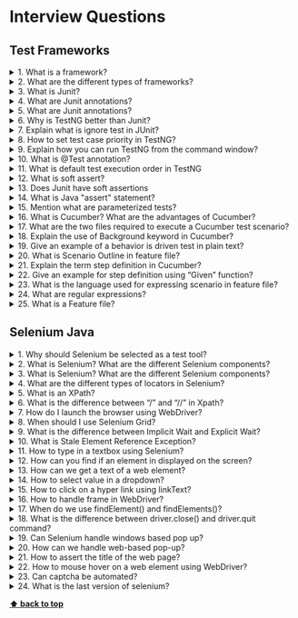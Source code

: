 # Interview Questions

## Test Frameworks

<details>
<summary>1. What is a framework?</summary>

> **Answer:**
> The framework is a constructive blend of various guidelines, coding standards, concepts, processes, practices,
> project hierarchies, modularity, reporting mechanism, test data injections etc. to pillar automation testing.

</details>

<details>
<summary>2. What are the different types of frameworks?</summary>

> **Answer:**
> Data Driven Testing Framework: Data Driven Testing Framework helps the user segregate the test script logic and the
> test data from each other. It lets the user store the test data into an external database. The data is conventionally
> stored in “Key-Value” pairs. Thus, the key can be used to access and populate the data within the test scripts.
>
> Keyword Driven Testing Framework: The Keyword Driven testing framework is an extension to Data-driven Testing
> Framework in a sense that it not only segregates the test data from the scripts, it also keeps the certain set of
> code belonging to the test script into an external data file.
>
> Hybrid Testing Framework: Hybrid Testing Framework is a combination of more than one above mentioned frameworks.
> The best thing about such a setup is that it leverages the benefits of all kinds of associated frameworks.
> Behavior Driven Development Framework: Behavior Driven Development framework allows automation of functional
> validations in an easily readable and understandable format to Business Analysts, Developers, Testers, etc.

</details>

<details>
<summary>3. What is Junit?</summary>

> **Answer:**
> Junit is a unit testing framework introduced by Apache. Junit is based on Java.

</details>

<details>
<summary>4. What are Junit annotations?</summary>

> **Answer:**
> Following are the JUnit Annotations:
>
> @Test: Annotation lets the system know that the method annotated as @Test is a test method. There can be multiple test methods in a single test script.
> @Before: Method annotated as @Before lets the system know that this method shall be executed every time before each of the test methods.
> @After: Method annotated as @After lets the system know that this method shall be executed every time after each of the test method.
> @BeforeClass: Method annotated as @BeforeClass lets the system know that this method shall be executed once before any of the test methods.
> @AfterClass: Method annotated as @AfterClass lets the system know that this method shall be executed once after any of the test methods.
> @Ignore: Method annotated as @Ignore lets the system know that this method shall not be executed.

</details>

<details>
<summary>5. What are Junit annotations?</summary>

> **Answer:**
> TestNG is an open source framework which is distributed under the Apache Software License and is readily available
> for download. TestNG has an inbuilt exception handling mechanism which lets the program to run without
> terminating unexpectedly.

</details>

<details>
<summary>6. Why is TestNG better than Junit?</summary>

> **Answer:**
> There are various advantages that make TestNG superior to JUnit. Some of them are:
>
> Added advance and easy annotations
> Execution patterns can set
> Concurrent execution of test scripts
> Test case dependencies can be set
</details>

<details>
<summary>7. Explain what is ignore test in JUnit?</summary>

> **Answer:**
> When your code is not ready, and it would fail if executed then you can use @Ignore annotation.
>
> It will not execute a test method annotated with @Ignore
> It will not execute any of the test methods of test class if it is annotated with @Ignore

</details>

<details>
<summary>8. How to set test case priority in TestNG?</summary>

> **Answer:**
>
> ```java
> @Test(priority=0)
> public void method1() {
> }
> @Test(priority=1)
> public void method2() {
> }
> @Test(priority=2)
> public void method3() {
> }
> ```
>
> Test Execution Sequence:
>
> Method1
> Method2
> Method3

</details>

<details>
<summary>9. Explain how you can run TestNG from the command window?</summary>

> **Answer:**
> To run JUnit from the command window, you have to follow the steps
>
> Set the CLASSPATH
> Invoke the runner:
>
>```shell
> java -jar org.testng.TestNg
>```

</details>

<details>
<summary>10. What is @Test annotation? </summary>

> **Answer:**
> @Test annotation is used to denote that the method is a test method.

</details>

<details>
<summary>11. What is default test execution order in TestNG</summary>

> **Answer:**
> Prioritized by alphabet ASC

</details>

<details>
<summary>12. What is soft assert?</summary>

> **Answer:**
> Soft assert is the assertion where first you get all assertion, then afters special command throw an AssertionError
> if some assertions was failed
>
>```java
>     //TestNG example
>     SoftAssert assert = new SoftAssert();
>     assert.assertTrue(true, "First assertion");
>     assert.assertFalse(true, "Second assertion");
>     assert.assertTrue(false, "Third assertion");
>     assert.assertAll();
>```
>
> The result:
>
> Second assertion shouuld be false, but found true
> Third assertion shouuld be true, but found false

</details>

<details>
<summary>13. Does Junit have soft assertions</summary>

> **Answer:**
> No. We can implement custom soft assertion

</details>

<details>
<summary>14. What is Java "assert" statement?</summary>

> **Answer:**
> The assert keyword is used in assert statement which is introduced in Java 1.4.
> It helps the code developers to test assumptions and to assert if the outcome is as expected that enables detecting
> bug and fixing it.
>
> When this statement is executed:
>
> If boolean_expression evaluates to true, the statement will pass normally.
> If boolean_expression evaluates to false, the statement will fail with an "AssertionError"

</details>

<details>
<summary>15. Mention what are parameterized tests?</summary>

> **Answer:**
> Parameterized tests enable developer to perform the same test over and again using different values.

</details>

<details>
<summary>16. What is Cucumber? What are the advantages of Cucumber?</summary>

> **Answer:**
> To run functional tests written in a plain text Cucumber tool is used. It is written in a Ruby programming language.
> Advantages of Cucumber are:
>
> You can involve business stakeholders who cannot code
> End-user experience is a priority
> High code reuse

</details>

<details>
<summary>17. What are the two files required to execute a Cucumber test scenario?</summary>

> **Answer:**
> Two files required to execute a Cucumber test scenario are
>
> Features
> Step Definition

</details>

<details>
<summary>18. Explain the use of Background keyword in Cucumber?</summary>

> **Answer:**
> Background keyword is used to group multiple given statements into a single group. The keyword mostly used when
> the same set of given statements are repeated in each scenario of the feature file.

</details>

<details>
<summary>19. Give an example of a behavior is driven test in plain text?</summary>

> **Answer:**
>
>```gherkin
>     Feature: Visit XYZ page in abc.com
>     Scenario: Visit abc.com
>     Given: I am on abc.com
>     When: I click on XYZ page
>     Then: I should see ABC page
>```

</details>

<details>
<summary>20. What is Scenario Outline in feature file?</summary>

> **Answer:**
> Scenario Outline is the same scenario can be executed for multiple sets of data using the scenario outline.
> The data is provided by a tabular structure separated by (I I)

</details>

<details>
<summary>21. Explain the term step definition in Cucumber?</summary>

> **Answer:**
> A step definition is the actual code implementation of the feature mentioned in the feature file.

</details>

<details>
<summary>22. Give an example for step definition using “Given” function?</summary>

> **Answer:**
> For example to make visitor visit the site “Yahoo” the command we use for given
>
> Given (/^ I am on www.yahoo.com$/) do
> Browser.goto "<http://www.yahoo.com>."
> end – This will visit www.yahoo.com

</details>

<details>
<summary>23. What is the language used for expressing scenario in feature file?</summary>

> **Answer:**
> Gherkin language is used to express scenario in feature files and ruby files containing unobtrusive automation testing
> for the steps in scenarios

</details>

<details>
<summary>24. What are regular expressions?</summary>

> **Answer:**
> A regular expression is a pattern describing a certain amount of text. The most basic regular expression consists of
> a single literal character.

</details>

<details>
<summary>25. What is a Feature file?</summary>

> **Answer:**
> Features file contain a high-level description of the Test Scenario in simple language.
> It is known as Gherkin which is a plain English text language. Feature File consists of the following components like:
>
>```gherkin
>     Feature: It describes the current test script which has to be executed.
>     Scenario: It is steps and expected outcome for a specific test case.
>     Scenario outline: Scenario can be executed for multiple sets of data using scenario outline.
>     Given: It specifies the context of the text to be executed.
>     When: specifies the test action which has to perform.
>     Then: Expected outcome of the test can be represented by “Then”
>```

</details>

## Selenium Java

<details>
<summary>1. Why should Selenium be selected as a test tool?</summary>

> **Answer:**
>
> is a free and open source
> have a large user base and helping communities
> have cross Browser compatibility (Firefox, Chrome, Internet Explorer, Safari etc.)
> have great platform compatibility (Windows, Mac OS, Linux etc.)
> supports multiple programming languages (Java, C#, Ruby, Python, Pearl etc.)
> has fresh and regular repository developments

</details>

<details>
<summary>2. What is Selenium? What are the different Selenium components?</summary>

> **Answer:**
> Selenium is one of the most popular automated testing suites. Selenium is designed in a way to support and encourage
> automation testing of functional aspects of web-based applications and a wide range of browsers and platforms.
>
> The suite package constitutes the following sets of tools:
>
> * Selenium Remote Control (RC) – Selenium RC is a server that allows a user to create test scripts in the desired
> programming language. It also allows executing test scripts within the large spectrum of browsers.
> * Selenium WebDriver – WebDriver is a different tool altogether that has various advantages over Selenium RC.
> WebDriver directly communicates with the web browser and uses its native compatibility to automate.
> * Selenium Grid – Selenium Grid is used to distribute your test execution on multiple platforms and environments concurrently.

</details>

<details>
<summary>3. What is Selenium? What are the different Selenium components?</summary>

> **Answer:**
> Selenium is one of the most popular automated testing suites. Selenium is designed in a way to support and encourage
> automation testing of functional aspects of web-based applications and a wide range of browsers and platforms.
>
> The suite package constitutes the following sets of tools:
>
> * Selenium Remote Control (RC) – Selenium RC is a server that allows a user to create test scripts in the desired
> programming language. It also allows executing test scripts within the large spectrum of browsers.
> * Selenium WebDriver – WebDriver is a different tool altogether that has various advantages over Selenium RC.
> WebDriver directly communicates with the web browser and uses its native compatibility to automate.
> * Selenium Grid – Selenium Grid is used to distribute your test execution on multiple platforms and environments concurrently.

</details>

<details>
<summary>4. What are the different types of locators in Selenium?</summary>

> **Answer:**
>
> ID
> ClassName
> Name
> TagName
> LinkText
> PartialLinkText
> Xpath
> CSS Selector
> DOM

</details>

<details>
<summary>5. What is an XPath?</summary>

> **Answer:**
> XPath is used to locate a web element based on its XML path. XML stands for Extensible Markup Language and is used to
> store, organize and transport arbitrary data. It stores data in a key-value pair which is very much similar to HTML
> tags.
>
> The fundamental behind locating elements using XPath is the traversing between various elements across the entire page
> and thus enabling a user to find an element with the reference of another element.

</details>

<details>
<summary>6. What is the difference between “/” and “//” in Xpath?</summary>

> **Answer:**
> Single Slash “/” – Single slash is used to create Xpath with absolute path i.e. the xpath would be created to start
> selection from the document node/start node.
>
> Double Slash “//” – Double slash is used to create Xpath with relative path i.e. the xpath would be created to start
> selection from anywhere within the document.

</details>

<details>
<summary>7. How do I launch the browser using WebDriver?</summary>

> **Answer:**
>
>```java
>     // The following syntax can be used to launch Browser:
>     WebDriver driver = new FirefoxDriver();
>     WebDriver driver = new ChromeDriver();
>     WebDriver driver = new InternetExplorerDriver();
>```

</details>

<details>
<summary>8. When should I use Selenium Grid?</summary>

> **Answer:**
> Selenium Grid can be used to execute same or different test scripts on multiple platforms and browsers concurrently
> so as to achieve distributed test execution, testing under different environments, saving execution time remarkably.

</details>

<details>
<summary>9. What is the difference between Implicit Wait and Explicit Wait?</summary>

> **Answer:**
> An Implicit Wait is an instruction for the Driver to wait for a certain amount of time when trying to find an element
> if it’s not immediately available and is generally implemented using keywords like – Wait Until Element Contains,
> Wait Until Element is Enabled, Wait Until Element is Visible. Explicit Wait, on the other hand, instructs the Driver
> to sleep for a certain time before proceeding further in the code and
> is generally implemented using sleep n (does nothing for n seconds)

</details>

<details>
<summary>10. What is Stale Element Reference Exception?</summary>

> **Answer:**
> It means the element is no longer in the DOM, or it changed.
> Example: something changes when you click on the element

</details>

<details>
<summary>11. How to type in a textbox using Selenium?</summary>

> **Answer:**
> The user can use sendKeys(“String to be entered”) to enter the string in the textbox.
>
>```java
>     WebElement username = drv.findElement(By.id(“Email”));
>     // entering username
>     username.sendKeys(“sth”);
>```

</details>

<details>
<summary>12. How can you find if an element in displayed on the screen?</summary>

> **Answer:**
> WebDriver facilitates the user with the following methods to check the visibility of the web elements.
> These web elements can be buttons, drop boxes, checkboxes, radio buttons, labels etc.
>
>```java
>     // isDisplayed():
>      boolean buttonPresence = driver.findElement(By.id(“gbqfba”)).isDisplayed();
>
>     // isSelected():
>     boolean buttonSelected = driver.findElement(By.id(“gbqfba”)).isSelected();
>
>     // isEnabled():
>     boolean searchIconEnabled = driver.findElement(By.id(“gbqfb”)).isEnabled();
>```

</details>

<details>
<summary>13. How can we get a text of a web element?</summary>

> **Answer:**
> Get command is used to retrieve the inner text of the specified web element.
> The command doesn’t require any parameter but returns a string value. It is also one of the extensively used commands
> for verification of messages, labels, errors etc displayed on the web pages.
>
>```java
>     // Syntax:
>     String Text = driver.findElement(By.id(“Text”)).getText();
>```

</details>

<details>
<summary>14. How to select value in a dropdown?</summary>

> **Answer:**
> The value in the dropdown can be selected using WebDriver’s Select class.
>
>```java
>     // selectByValue:
>     Select selectByValue = new Select(driver.findElement(By.id(“SelectID_One”)));
>     selectByValue.selectByValue(“greenvalue”);
>
>     // selectByVisibleText:
>     Select selectByVisibleText = new Select (driver.findElement(By.id(“SelectID_Two”)));
>     selectByVisibleText.selectByVisibleText(“Lime”);
>
>     // selectByIndex:
>     Select selectByIndex = new Select(driver.findElement(By.id(“SelectID_Three”)));
>     selectByIndex.selectByIndex(2);
>```

</details>

<details>
<summary>15. How to click on a hyper link using linkText?</summary>

> **Answer:**
>
>```java
>     driver.findElement(By.linkText(“Google”)).click();
>```
>
> The command finds the element using link text and then click on that element and thus the user would be re-directed
> to the corresponding page.
> The above-mentioned link can also be accessed by using the following command.
>
>```java
>     driver.findElement(By.partialLinkText(“Goo”)).click();
>```
>
> The above command finds the element based on the substring of the link provided in the parenthesis and this
> partialLinkText() finds the web element with the specified substring and then clicks on it.

</details>

<details>
<summary>16. How to handle frame in WebDriver?</summary>

> **Answer:**
> An inline frame acronym as iframe is used to insert another document within the current HTML document or simply a web
> page into a web page by enabling nesting.
>
>```java
>      // Select iframe by id
>      driver.switchTo().frame(“ID of the frame“);
>
>      // Locating iframe using tagName
>      driver.switchTo().frame(driver.findElements(By.tagName(“iframe”).get(0));
>
>      // Locating iframe using index
>
>      frame(index)
>      driver.switchTo().frame(0);
>
>     frame(Name of Frame)
>     driver.switchTo().frame(“name of the frame”);
>
>     // Select Parent Window
>     driver.switchTo().defaultContent();
>```

</details>

<details>
<summary>17. When do we use findElement() and findElements()?</summary>

> **Answer:**
> findElement() is used to find the first element in the current web page matching to the specified locator value.
> Take a note that only first matching element would be fetched.
>
>```java
>     WebElement element = driver.findElements(By.xpath(“//div[@id=’example’]//ul//li”));
>```
>
> findElements() is used to find all the elements in the current web page matching to the specified locator value.
> Take a note that all the matching elements would be fetched and stored in the list of WebElements.
>
>```java
>     List <WebElement> elementList = driver.findElements(By.xpath(“//div[@id=’example’]//ul//li”));
>```

</details>

<details>
<summary>18. What is the difference between driver.close() and driver.quit command?</summary>

> **Answer:**
> close(): WebDriver’s close() method closes the web browser window that the user is currently working on or we can also
> say the window that is being currently accessed by the WebDriver.
> The command neither requires any parameter nor does it return any value.
>
> quit(): Unlike close() method, quit() method closes down all the windows that the program has opened. Same as close()
> method, the command neither requires any parameter nor does is return any value.

</details>

<details>
<summary>19. Can Selenium handle windows based pop up?</summary>

> **Answer:**
> Selenium is an automation testing tool which supports only web application testing. Therefore,
> windows pop up cannot be handled using Selenium.

</details>

<details>
<summary>20. How can we handle web-based pop-up?</summary>

> **Answer:**
> WebDriver offers the users a very efficient way to handle these pop-ups using Alert interface. There are the four methods that we would be using along with the Alert interface.
>
> void dismiss() – The dismiss() method clicks on the “Cancel” button as soon as the pop-up window appears.
> void accept() – The accept() method clicks on the “Ok” button as soon as the pop-up window appears.
> String getText() – The getText() method returns the text displayed on the alert box.
> void sendKeys(String stringToSend) – The sendKeys() method enters the specified string pattern into the alert box.

</details>

<details>
<summary>21. How to assert the title of the web page?</summary>

> **Answer:**
>
>```java
>     assertTrue(“The title of the window is incorrect.”,driver.getTitle().equals(“Title of the page”));
>```

</details>

<details>
<summary>22. How to mouse hover on a web element using WebDriver?</summary>

> **Answer:**
> WebDriver offers a wide range of interaction utilities that the user can exploit to automate mouse and keyboard
> events. Action Interface is one such utility which simulates the single user interactions.
>
>```java
>     // Instantiating Action Interface
>     Actions actions = new Actions(driver);
>     // howering on the dropdown
>     actions.moveToElement(driver.findElement(By.id("id of the dropdown"))).perform();
>     // Clicking on one of the items in the list options
>     WebElement subLinkOption=driver.findElement(By.id("id of the sub link"));
>     subLinkOption.click();
>```

</details>

<details>
<summary>23. Can captcha be automated?</summary>

> **Answer:**
> No

</details>

<details>
<summary>24. What is the last version of selenium?</summary>

> **Answer:**
> Selenium3

</details>

**[⬆ back to top](#interview-questions)**
